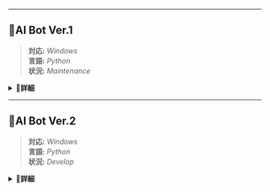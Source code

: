 -------
## 🤖AI Bot Ver.1
>**対応:** *Windows*<br>
>**言語:** *Python*<br>
>**状況:** *Maintenance*<br>
<details>
<summary>📒<strong>詳細</strong></summary>
<img align="right" height="256" src="https://github.com/WhiteSlope1000/python-repository-01/blob/WhiteSlope1000-patch-readme/project_settings/ai_bot_v1.gif"/>
<br>

>Qtフレームワークを使用した簡易AIチャットソフト。<br>
>青空文庫からダウンロードしたHTMLファイルをもとに、Nグラム解析や形態素解析を使って単語を作成し、マルコフ連鎖を使って文章を作成し出力します。
<br>

#### 💻動作要件💻
>- Qt がインストールされていること。( Qt：https://www.qt.io/download )
>- `ai_talkbot_version01`フォルダの`requirements.txt`に記述されている python モジュール群がインストールされていること。
>- pip で python モジュール群を一括インストールする場合は、ターミナル上で`requirements.txt`のある`ai_talkbot_version01`へ移動し、下記コマンドを実行してください。

```
pip install -r requirements.txt
``` 

<br>

#### ✨起動方法✨
>`ai_talkbot_version01`フォルダにあるstart_application.pyをPythonで実行してください。
```
python start_application.py
``` 

<br>

#### :octocat:各クラスの関係とフローチャート:octocat:
|クラスの関係|フローチャート|
|---|---|
|<img height="256" src="https://github.com/WhiteSlope1000/python-repository-01/blob/WhiteSlope1000-patch-readme/project_settings/ai_bot_v1_class.png"/> | <img height="256" src="https://github.com/WhiteSlope1000/python-repository-01/blob/WhiteSlope1000-patch-readme/project_settings/ai_bot_v1_flowchart.png"/>|

<br>

 #### 🌱使用素材🌱
>【背景画像】<br>
>・「梅に鶯」様：http://umeugu.com/64/#toc5<br>
> <br>
>【SE】<br>
>・「効果音ラボ」様：https://soundeffect-lab.info/sound/button/<br>
<br>

</details>

-----
## 🤖AI Bot Ver.2
>**対応:** *Windows*<br>
>**言語:** *Python*<br>
>**状況:** *Develop*<br>
<details>
<summary>📒<strong>詳細</strong></summary>
<br>

>Qtフレームワークを使用した簡易AIチャットソフト。<br>
>Ver.1 を元にし、さらに発展した自然言語処理の手法や、ニューラルネットワークなどの機械学習アルゴリズムを用いた文章作成を目指しています。<br>

<br>
</details>
